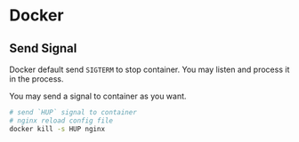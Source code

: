 # Docker

## Send Signal

Docker default send `SIGTERM` to stop container. You may listen and process it in the process.

You may send a signal to container as you want.

```bash
# send `HUP` signal to container
# nginx reload config file
docker kill -s HUP nginx
```